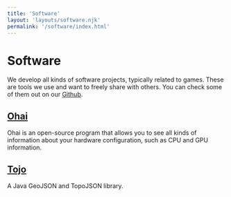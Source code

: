 ```yaml
---
title: 'Software'
layout: 'layouts/software.njk'
permalink: '/software/index.html'
---
```


# Software

We develop all kinds of software projects, typically related to games. These are tools we use and want to freely share with others. You can check some of them out on our [Github](https://github.com/adelheidsoftware).

## [Ohai](https://github.com/adelheidsoftware/ohai)

Ohai is an open-source program that allows you to see all kinds of information about your hardware configuration, such as CPU and GPU information.

## [Tojo](https://github.com/adelheidsoftware/tojo)

A Java GeoJSON and TopoJSON library.